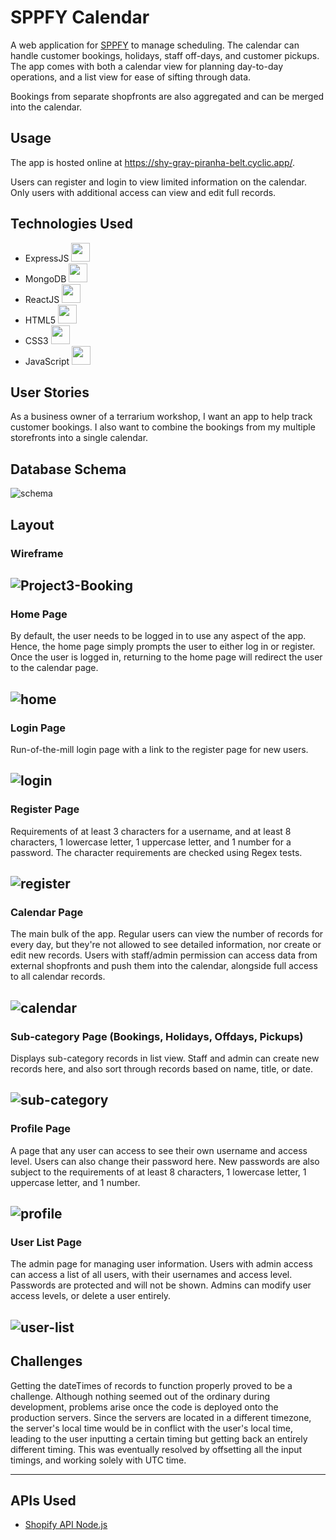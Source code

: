 # SPPFY Calendar

A web application for [SPPFY](https://www.sppfy.com/) to manage scheduling. The calendar can handle customer bookings, holidays, staff off-days, and customer pickups. The app comes with both a calendar view for planning day-to-day operations, and a list view for ease of sifting through data.

Bookings from separate shopfronts are also aggregated and can be merged into the calendar.

## Usage

The app is hosted online at https://shy-gray-piranha-belt.cyclic.app/.

Users can register and login to view limited information on the calendar. Only users with additional access can view and edit full records.

## Technologies Used

- ExpressJS <picture><source media="(prefers-color-scheme: dark)" srcset="https://cdn.jsdelivr.net/gh/llkyz/llkyz/icons/express/express-white-original.svg"><img height="30" width="30" src="https://cdn.jsdelivr.net/gh/llkyz/llkyz/icons/express/express-original.svg"></picture>
- MongoDB <picture><source media="(prefers-color-scheme: dark)" srcset="https://cdn.jsdelivr.net/gh/llkyz/llkyz/icons/mongodb/mongodb-original.svg"><img height="30" width="30" src="https://cdn.jsdelivr.net/gh/llkyz/llkyz/icons/mongodb/mongodb-original.svg"></picture>
- ReactJS <picture><source media="(prefers-color-scheme: dark)" srcset="https://cdn.jsdelivr.net/gh/llkyz/llkyz/icons/react/react-original.svg"><img height="30" width="30" src="https://cdn.jsdelivr.net/gh/llkyz/llkyz/icons/react/react-original.svg"></picture> 
- HTML5 <picture><source media="(prefers-color-scheme: dark)" srcset="https://cdn.jsdelivr.net/gh/llkyz/llkyz/icons/html5/html5-white-original-wordmark.svg"><img height="30" width="30" src="https://cdn.jsdelivr.net/gh/llkyz/llkyz/icons/html5/html5-original-wordmark.svg"></picture>
- CSS3 <picture><source media="(prefers-color-scheme: dark)" srcset="https://cdn.jsdelivr.net/gh/llkyz/llkyz/icons/css3/css3-white-original-wordmark.svg"><img height="30" width="30" src="https://cdn.jsdelivr.net/gh/llkyz/llkyz/icons/css3/css3-original-wordmark.svg"></picture>
- JavaScript <picture><source media="(prefers-color-scheme: dark)" srcset="https://cdn.jsdelivr.net/gh/llkyz/llkyz/icons/javascript/javascript-original.svg"><img height="30" width="30" src="https://cdn.jsdelivr.net/gh/llkyz/llkyz/icons/javascript/javascript-original.svg"></picture>

## User Stories

As a business owner of a terrarium workshop, I want an app to help track customer bookings. I also want to combine the bookings from my multiple storefronts into a single calendar.

## Database Schema

![schema](https://user-images.githubusercontent.com/115427253/209153071-d43ff072-a792-4432-a3d2-548581dacb6e.jpg)

## Layout

### Wireframe

![Project3-Booking](https://user-images.githubusercontent.com/115427253/208727916-4480c172-b5dc-48b4-ae8b-a6fc82e823a0.png)
---

### Home Page

By default, the user needs to be logged in to use any aspect of the app. Hence, the home page simply prompts the user to either log in or register. Once the user is logged in, returning to the home page will redirect the user to the calendar page.

![home](https://user-images.githubusercontent.com/115427253/208719356-9b8943eb-16c6-456c-a5ae-f3ce8a9bac4d.jpg)
---
  
### Login Page

Run-of-the-mill login page with a link to the register page for new users.
  
![login](https://user-images.githubusercontent.com/115427253/208719498-343b3420-bcfb-4679-880c-565f65613639.jpg)
---
  
### Register Page

Requirements of at least 3 characters for a username, and at least 8 characters, 1 lowercase letter, 1 uppercase letter, and 1 number for a password. The character requirements are checked using Regex tests.

![register](https://user-images.githubusercontent.com/115427253/208719534-30e95bd2-32e8-474c-9d5f-66b5c3993e01.jpg)
---

### Calendar Page

The main bulk of the app. Regular users can view the number of records for every day, but they're not allowed to see detailed information, nor create or edit new records. Users with staff/admin permission can access data from external shopfronts and push them into the calendar, alongside full access to all calendar records.

![calendar](https://user-images.githubusercontent.com/115427253/208719596-1d6d139c-3ed4-42a9-a0bb-2431ad6c46be.jpg)
---

### Sub-category Page (Bookings, Holidays, Offdays, Pickups)

Displays sub-category records in list view. Staff and admin can create new records here, and also sort through records based on name, title, or date.

![sub-category](https://user-images.githubusercontent.com/115427253/208719633-81f45aa4-b086-4f98-8a2d-fb0dfaed9d03.jpg)
---

### Profile Page

A page that any user can access to see their own username and access level. Users can also change their password here. New passwords are also subject to the requirements of at least 8 characters, 1 lowercase letter, 1 uppercase letter, and 1 number.

![profile](https://user-images.githubusercontent.com/115427253/208719749-4cd1d6b1-0023-4c17-8dad-120ba033d5db.jpg)
---

### User List Page

The admin page for managing user information. Users with admin access can access a list of all users, with their usernames and access level. Passwords are protected and will not be shown. Admins can modify user access levels, or delete a user entirely. 

![user-list](https://user-images.githubusercontent.com/115427253/208719661-d44e0222-925e-4b4d-9df8-34116940c98a.jpg)
---

## Challenges

Getting the dateTimes of records to function properly proved to be a challenge. Although nothing seemed out of the ordinary during development, problems arise once the code is deployed onto the production servers. Since the servers are located in a different timezone, the server's local time would be in conflict with the user's local time, leading to the user inputting a certain timing but getting back an entirely different timing. This was eventually resolved by offsetting all the input timings, and working solely with UTC time. 

<hr>

## APIs Used

- [Shopify API Node.js](https://www.npmjs.com/package/shopify-api-node)
